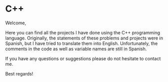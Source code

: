 # C++

Welcome,

Here you can find all the projects I have done using the C++ programming language. Originally, the statements of these problems and projects were in Spanish, but I have tried to translate them into English. Unfortunately, the comments in the code as well as variable names are still in Spanish.

If you have any questions or suggestions please do not hesitate to contact me.

Best regards!
